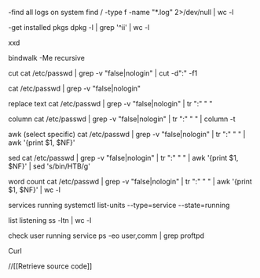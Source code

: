 
-find all logs on system
find / -type f -name "*.log" 2>/dev/null | wc -l

-get installed pkgs
dpkg -l | grep '^ii' | wc -l

xxd

bindwalk -Me  recursive 

cut
cat /etc/passwd | grep -v "false\|nologin" | cut -d":" -f1


cat /etc/passwd | grep -v "false\|nologin"

replace text
cat /etc/passwd | grep -v "false\|nologin" | tr ":" " "

column 
cat /etc/passwd | grep -v "false\|nologin" | tr ":" " " | column -t

awk (select specific)
cat /etc/passwd | grep -v "false\|nologin" | tr ":" " " | awk '{print $1, $NF}'

sed
cat /etc/passwd | grep -v "false\|nologin" | tr ":" " " | awk '{print $1, $NF}' | sed 's/bin/HTB/g'


word count
 cat /etc/passwd | grep -v "false\|nologin" | tr ":" " " | awk '{print $1, $NF}' | wc -l


services running
systemctl list-units --type=service --state=running

list listening
ss -ltn | wc -l

check user running service
ps -eo user,comm | grep proftpd

Curl

//[[Retrieve source code]]